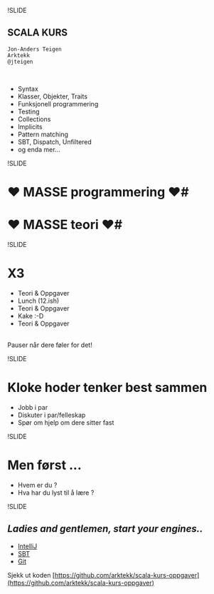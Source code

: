 !SLIDE
## SCALA KURS ##
    Jon-Anders Teigen
	Arktekk
    @jteigen
<br>

* Syntax
* Klasser, Objekter, Traits
* Funksjonell programmering
* Testing
* Collections
* Implicits
* Pattern matching
* SBT, Dispatch, Unfiltered
* og enda mer...

!SLIDE
# ♥ MASSE programmering  ♥#
# ♥ MASSE teori  ♥#

!SLIDE
# X3 #
* Teori & Oppgaver
* Lunch (12.ish)
* Teori & Oppgaver
* Kake :-D
* Teori & Oppgaver

<br>
Pauser når dere føler for det!

!SLIDE
# Kloke hoder tenker best sammen #
* Jobb i par
* Diskuter i par/felleskap
* Spør om hjelp om dere sitter fast

!SLIDE
# Men først ... #
* Hvem er du ?
* Hva har du lyst til å lære ?

!SLIDE
## *Ladies and gentlemen, start your engines..* ##
* [IntelliJ](http://www.jetbrains.com/idea/)
* [SBT](https://github.com/harrah/xsbt/wiki/Getting-Started-Setup)
* [Git](http://help.github.com/win-set-up-git/)

Sjekk ut koden
[https://github.com/arktekk/scala-kurs-oppgaver](https://github.com/arktekk/scala-kurs-oppgaver)